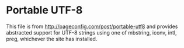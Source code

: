 # Portable UTF-8

This file is from http://pageconfig.com/post/portable-utf8 and provides
abstracted support for UTF-8 strings using one of mbstring, iconv, intl,
preg, whichever the site has installed.
